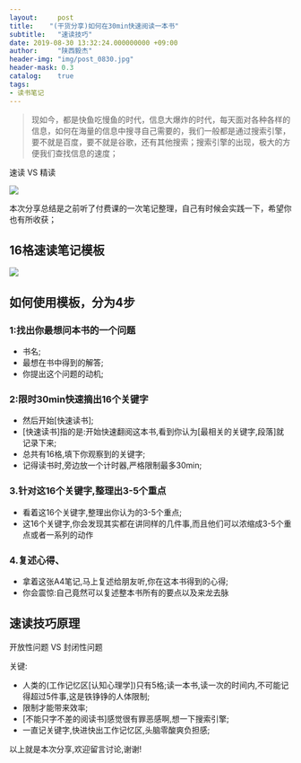 ```yaml
---
layout:     post
title:    "(干货分享)如何在30min快速阅读一本书"
subtitle:   "速读技巧"
date: 2019-08-30 13:32:24.000000000 +09:00
author:     "陕西毅杰"
header-img: "img/post_0830.jpg"
header-mask: 0.3
catalog:    true
tags:
- 读书笔记
---
```


> 现如今，都是快鱼吃慢鱼的时代，信息大爆炸的时代，每天面对各种各样的信息，如何在海量的信息中搜寻自己需要的，我们一般都是通过搜索引擎，要不就是百度，要不就是谷歌，还有其他搜索；搜索引擎的出现，极大的方便我们查找信息的速度；

速读 VS 精读

![](http://yizhibi.6chemical.com/1566902824.png)


本次分享总结是之前听了付费课的一次笔记整理，自己有时候会实践一下，希望你也有所收获；

## 16格速读笔记模板

![](http://yizhibi.6chemical.com/1564993059.png)


## 如何使用模板，分为4步

### 1:找出你最想问本书的一个问题

* 书名;
* 最想在书中得到的解答;
* 你提出这个问题的动机;

### 2:限时30min快速摘出16个关键字

* 然后开始[快速读书];
* [快速读书]指的是:开始快速翻阅这本书,看到你认为[最相关的关键字,段落]就记录下来;
* 总共有16格,填下你观察到的关键字;
* 记得读书时,旁边放一个计时器,严格限制最多30min;

### 3.针对这16个关键字,整理出3-5个重点

* 看着这16个关键字,整理出你认为的3-5个重点;
* 这16个关键字,你会发现其实都在讲同样的几件事,而且他们可以浓缩成3-5个重点或者一系列的动作

### 4.复述心得、

* 拿着这张A4笔记,马上复述给朋友听,你在这本书得到的心得;
* 你会震惊:自己竟然可以复述整本书所有的要点以及来龙去脉

## 速读技巧原理

开放性问题  VS  封闭性问题

关键:
* 人类的(工作记忆区[认知心理学])只有5格;读一本书,读一次的时间内,不可能记得超过5件事,这是铁铮铮的人体限制;
* 限制才能带来效率;
* [不能只字不差的阅读书]感觉很有罪恶感啊,想一下搜索引擎;
* 一直记关键字,快进快出工作记忆区,头脑零酸爽负担感;

以上就是本次分享,欢迎留言讨论,谢谢!

